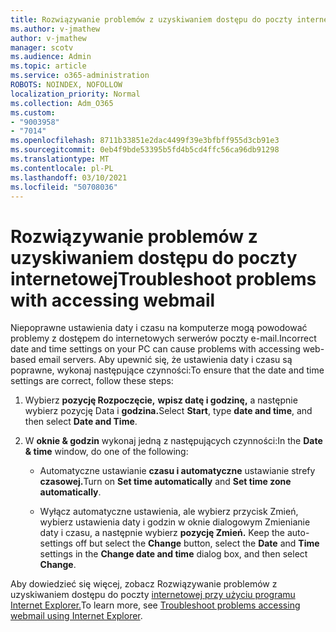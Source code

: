 ```yaml
---
title: Rozwiązywanie problemów z uzyskiwaniem dostępu do poczty internetowej
ms.author: v-jmathew
author: v-jmathew
manager: scotv
ms.audience: Admin
ms.topic: article
ms.service: o365-administration
ROBOTS: NOINDEX, NOFOLLOW
localization_priority: Normal
ms.collection: Adm_O365
ms.custom:
- "9003958"
- "7014"
ms.openlocfilehash: 8711b33851e2dac4499f39e3bfbff955d3cb91e3
ms.sourcegitcommit: 0eb4f9bde53395b5fd4b5cd4ffc56ca96db91298
ms.translationtype: MT
ms.contentlocale: pl-PL
ms.lasthandoff: 03/10/2021
ms.locfileid: "50708036"
---
```

# <a name="troubleshoot-problems-with-accessing-webmail"></a><span data-ttu-id="472fa-102">Rozwiązywanie problemów z uzyskiwaniem dostępu do poczty internetowej</span><span class="sxs-lookup"><span data-stu-id="472fa-102">Troubleshoot problems with accessing webmail</span></span>

<span data-ttu-id="472fa-103">Niepoprawne ustawienia daty i czasu na komputerze mogą powodować problemy z dostępem do internetowych serwerów poczty e-mail.</span><span class="sxs-lookup"><span data-stu-id="472fa-103">Incorrect date and time settings on your PC can cause problems with accessing web-based email servers.</span></span> <span data-ttu-id="472fa-104">Aby upewnić się, że ustawienia daty i czasu są poprawne, wykonaj następujące czynności:</span><span class="sxs-lookup"><span data-stu-id="472fa-104">To ensure that the date and time settings are correct, follow these steps:</span></span>

1. <span data-ttu-id="472fa-105">Wybierz **pozycję Rozpoczęcie,** **wpisz datę i godzinę,** a następnie wybierz pozycję Data i **godzina.**</span><span class="sxs-lookup"><span data-stu-id="472fa-105">Select **Start**, type **date and time**, and then select **Date and Time**.</span></span>
2. <span data-ttu-id="472fa-106">W **oknie & godzin** wykonaj jedną z następujących czynności:</span><span class="sxs-lookup"><span data-stu-id="472fa-106">In the **Date & time** window, do one of the following:</span></span>

    - <span data-ttu-id="472fa-107">Automatyczne ustawianie **czasu i automatyczne** ustawianie strefy **czasowej.**</span><span class="sxs-lookup"><span data-stu-id="472fa-107">Turn on **Set time automatically** and **Set time zone automatically**.</span></span>

    - <span data-ttu-id="472fa-108">Wyłącz automatyczne ustawienia, ale  wybierz przycisk Zmień,  wybierz ustawienia  daty i godzin w oknie dialogowym Zmienianie daty i czasu, a następnie wybierz **pozycję Zmień.** </span><span class="sxs-lookup"><span data-stu-id="472fa-108">Keep the auto-settings off but select the **Change** button, select the **Date** and **Time** settings in the **Change date and time** dialog box, and then select **Change**.</span></span>

<span data-ttu-id="472fa-109">Aby dowiedzieć się więcej, zobacz Rozwiązywanie problemów z uzyskiwaniem dostępu do poczty [internetowej przy użyciu programu Internet Explorer.](https://answers.microsoft.com/windows/forum/all/problem-accessing-email-through-ie/41f871f3-6df3-4bc9-a5bd-7f71651a2888)</span><span class="sxs-lookup"><span data-stu-id="472fa-109">To learn more, see [Troubleshoot problems accessing webmail using Internet Explorer](https://answers.microsoft.com/windows/forum/all/problem-accessing-email-through-ie/41f871f3-6df3-4bc9-a5bd-7f71651a2888).</span></span>
